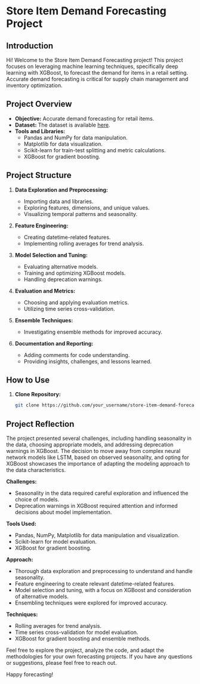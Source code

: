 # Store Item Demand Forecasting Project

## Introduction

Hi! Welcome to the Store Item Demand Forecasting project! This project focuses on leveraging machine learning techniques, specifically deep learning with XGBoost, to forecast the demand for items in a retail setting. Accurate demand forecasting is critical for supply chain management and inventory optimization.

## Project Overview

- **Objective:** Accurate demand forecasting for retail items.
- **Dataset:** The dataset is available [here](link_tohttps://www.kaggle.com/competitions/demand-forecasting-kernels-only/data_data).
- **Tools and Libraries:**
  - Pandas and NumPy for data manipulation.
  - Matplotlib for data visualization.
  - Scikit-learn for train-test splitting and metric calculations.
  - XGBoost for gradient boosting.

## Project Structure

1. **Data Exploration and Preprocessing:**
   - Importing data and libraries.
   - Exploring features, dimensions, and unique values.
   - Visualizing temporal patterns and seasonality.

2. **Feature Engineering:**
   - Creating datetime-related features.
   - Implementing rolling averages for trend analysis.

3. **Model Selection and Tuning:**
   - Evaluating alternative models.
   - Training and optimizing XGBoost models.
   - Handling deprecation warnings.

4. **Evaluation and Metrics:**
   - Choosing and applying evaluation metrics.
   - Utilizing time series cross-validation.

5. **Ensemble Techniques:**
   - Investigating ensemble methods for improved accuracy.

6. **Documentation and Reporting:**
   - Adding comments for code understanding.
   - Providing insights, challenges, and lessons learned.

## How to Use

1. **Clone Repository:**
   ```bash
   git clone https://github.com/your_username/store-item-demand-forecasting.git

## Project Reflection

The project presented several challenges, including handling seasonality in the data, choosing appropriate models, and addressing deprecation warnings in XGBoost. The decision to move away from complex neural network models like LSTM, based on observed seasonality, and opting for XGBoost showcases the importance of adapting the modeling approach to the data characteristics.

**Challenges:**
- Seasonality in the data required careful exploration and influenced the choice of models.
- Deprecation warnings in XGBoost required attention and informed decisions about model implementation.

**Tools Used:**
- Pandas, NumPy, Matplotlib for data manipulation and visualization.
- Scikit-learn for model evaluation.
- XGBoost for gradient boosting.

**Approach:**
- Thorough data exploration and preprocessing to understand and handle seasonality.
- Feature engineering to create relevant datetime-related features.
- Model selection and tuning, with a focus on XGBoost and consideration of alternative models.
- Ensembling techniques were explored for improved accuracy.

**Techniques:**
- Rolling averages for trend analysis.
- Time series cross-validation for model evaluation.
- XGBoost for gradient boosting and ensemble methods.

Feel free to explore the project, analyze the code, and adapt the methodologies for your own forecasting projects. If you have any questions or suggestions, please feel free to reach out.

Happy forecasting!
